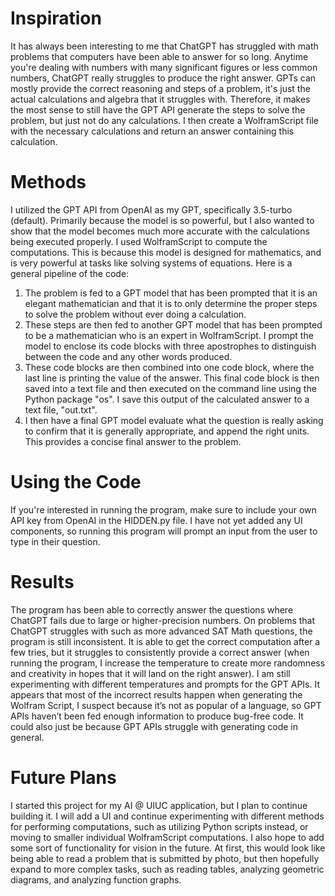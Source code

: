 # Inspiration
It has always been interesting to me that ChatGPT has struggled with math problems that computers have been able to answer for so long. Anytime you're dealing with numbers with many significant figures or less common numbers, ChatGPT really struggles to produce the right answer. GPTs can mostly provide the correct reasoning and steps of a problem, it's just the actual calculations and algebra that it struggles with. Therefore, it makes the most sense to still have the GPT API generate the steps to solve the problem, but just not do any calculations. I then create a WolframScript file with the necessary calculations and return an answer containing this calculation.

# Methods
I utilized the GPT API from OpenAI as my GPT, specifically 3.5-turbo (default). Primarily because the model is so powerful, but I also wanted to show that the model becomes much more accurate with the calculations being executed properly. I used WolframScript to compute the computations. This is because this model is designed for mathematics, and is very powerful at tasks like solving systems of equations.
Here is a general pipeline of the code:
1. The problem is fed to a GPT model that has been prompted that it is an elegant mathematician and that it is to only determine the proper steps to solve the problem without ever doing a calculation.
2. These steps are then fed to another GPT model that has been prompted to be a mathematician who is an expert in WolframScript. I prompt the model to enclose its code blocks with three apostrophes to distinguish between the code and any other words produced.
3. These code blocks are then combined into one code block, where the last line is printing the value of the answer. This final code block is then saved into a text file and then executed on the command line using the Python package "os". I save this output of the calculated answer to a text file, "out.txt".
4. I then have a final GPT model evaluate what the question is really asking to confirm that it is generally appropriate, and append the right units. This provides a concise final answer to the problem.

# Using the Code
If you're interested in running the program, make sure to include your own API key from OpenAI in the HIDDEN.py file.
I have not yet added any UI components, so running this program will prompt an input from the user to type in their question. 

# Results
The program has been able to correctly answer the questions where ChatGPT fails due to large or higher-precision numbers. On problems that ChatGPT struggles with such as more advanced SAT Math questions, the program is still inconsistent. It is able to get the correct computation after a few tries, but it struggles to consistently provide a correct answer (when running the program, I increase the temperature to create more randomness and creativity in hopes that it will land on the right answer). I am still experimenting with different temperatures and prompts for the GPT APIs. It appears that most of the incorrect results happen when generating the Wolfram Script, I suspect because it’s not as popular of a language, so GPT APIs haven’t been fed enough information to produce bug-free code. It could also just be because GPT APIs struggle with generating code in general.

# Future Plans
I started this project for my AI @ UIUC application, but I plan to continue building it. I will add a UI and continue experimenting with different methods for performing computations, such as utilizing Python scripts instead, or moving to smaller individual WolframScript computations. I also hope to add some sort of functionality for vision in the future. At first, this would look like being able to read a problem that is submitted by photo, but then hopefully expand to more complex tasks, such as reading tables, analyzing geometric diagrams, and analyzing function graphs.


